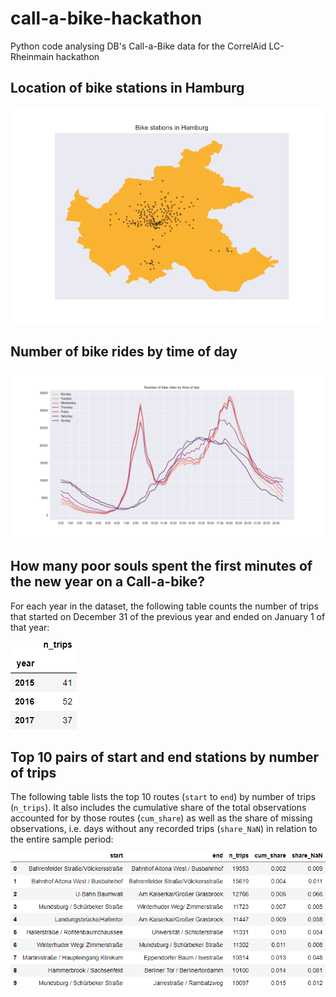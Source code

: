 # call-a-bike-hackathon
Python code analysing DB's Call-a-Bike data for the CorrelAid LC-Rheinmain hackathon

## Location of bike stations in Hamburg

![alt text](./plots/bike_stations_HH.png)

## Number of bike rides by time of day

![alt text](./plots/trips_by_weekday.png)

## How many poor souls spent the first minutes of the new year on a Call-a-bike? 

For each year in the dataset, the following table counts the number of trips that started on December 31 of the previous year and ended on January 1 of that year:

![alt text](./tables/n_trips_newyearseve.png)

## Top 10 pairs of start and end stations by number of trips
The following table lists the top 10 routes (`start` to `end`) by number of trips (`n_trips`). It also includes the cumulative share of the total observations accounted for by those routes (`cum_share`) as well as the share of missing observations, i.e. days without any recorded trips (`share_NaN`) in relation to the entire sample period:

![alt text](./tables/top10_trips_stations.png)
